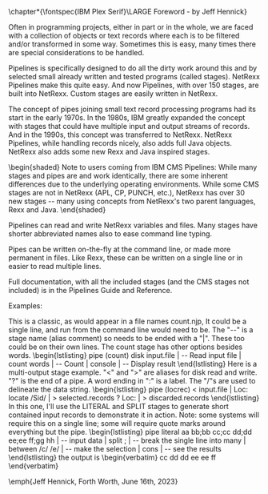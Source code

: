 \chapter*{\fontspec{IBM Plex Serif}\LARGE Foreword - by Jeff Hennick}

Often in programming projects, either in part or in the whole, we are faced with a collection of objects or text records where each is to be filtered and/or transformed in some way. Sometimes this is easy, many times there are special considerations to be handled.

Pipelines is specifically designed to do all the dirty work around this and by selected small already written and tested programs (called stages).  NetRexx Pipelines make this quite easy. And now Pipelines, with over 150 stages, are built into NetRexx. Custom stages are easily written in NetRexx.

The concept of pipes joining small text record processing programs had
its start in the early 1970s. In the 1980s, IBM greatly expanded the concept with stages that could have multiple input and output streams of records.  And in the 1990s, this concept was transferred to NetRexx. NetRexx Pipelines, while handling records nicely, also adds full Java objects.  NetRexx also adds some new Rexx and Java inspired stages.

\begin{shaded}
Note to users coming from IBM CMS Pipelines: While many stages and pipes are and work identically, there are some inherent differences due to the underlying operating environments. While some CMS stages are not in NetRexx (APL, CP, PUNCH, etc.), NetRexx has over 30 new stages -- many using concepts from NetRexx's two parent languages, Rexx and Java.
\end{shaded}

Pipelines can read and write NetRexx variables and files. Many stages have shorter abbreviated names also to ease command line typing.

Pipes can be written on-the-fly at the command line, or made more permanent in files. Like Rexx, these can be written on a single line or in easier to read multiple lines.

Full documentation, with all the included stages (and the CMS stages not included) is in the Pipelines Guide and Reference.

Examples:

This is a classic, as would appear in a file names count.njp,  It could be a single line, and run from the command line would need to be.  The "--" is a stage name (alias comment) so needs to be ended with a "|".  These too could be on their own lines.  The count stage has other options besides words.
\begin{lstlisting}
pipe (count)
  disk input.file | -- Read input file |
  count words | -- Count |
  console | -- Display result
\end{lstlisting}
Here is a multi-output stage example. "<" and ">" are aliases for disk read and write. "?" is the end of a pipe.  A word ending in ":" is a label.  The "/"s are used to delineate the data string.
\begin{lstlisting}
pipe (locrec)
  < input.file | Loc: locate /Sid/ | > selected.records ?
  Loc: | > discarded.records
\end{lstlisting}
In this one, I'll use the LITERAL and SPLIT stages to generate short contained input records to demonstrate it in action. Note: some systems will require this on a single line; some will require quote marks around everything but the pipe.
\begin{lstlisting}
pipe literal aa bb;bb cc;cc dd;dd ee;ee ff;gg hh | -- input data |
   split ; | -- break the single line into many |
   between /c/ /e/ | -- make the selection |
   cons | -- see the results
\end{lstlisting}
the output is
\begin{verbatim}
cc dd
dd ee
ee ff
\end{verbatim}



\emph{Jeff Hennick, Forth Worth, June 16th, 2023}
